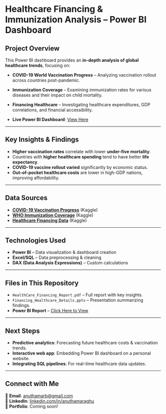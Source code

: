 # Healthcare Financing & Immunization Analysis – Power BI Dashboard

## Project Overview
This Power BI dashboard provides an **in-depth analysis of global healthcare trends**, focusing on:  
- **COVID-19 World Vaccination Progress** – Analyzing vaccination rollout across countries post-pandemic.  
- **Immunization Coverage** – Examining immunization rates for various diseases and their impact on child mortality.  
- **Financing Healthcare** – Investigating healthcare expenditures, GDP correlations, and financial accessibility.  

- **Live Power BI Dashboard**: [View Here](https://app.powerbi.com/links/h0dWvDvfus?ctid=7bd08b0b-3395-4dc1-94bb-d0b2e56a497f&pbi_source=linkShare)  

---

## **Key Insights & Findings**  
- **Higher vaccination rates** correlate with lower **under-five mortality**.  
- Countries with **higher healthcare spending** tend to have better **life expectancy**.  
- **COVID-19 vaccine rollout varied** significantly by economic status.  
- **Out-of-pocket healthcare costs** are lower in high-GDP nations, improving affordability.  

---

##  **Data Sources**  
-  **[COVID-19 Vaccination Progress](https://www.kaggle.com/datasets/gpreda/covid-world-vaccination-progress)** (Kaggle)  
-  **[WHO Immunization Coverage](https://www.kaggle.com/datasets/lsind18/who-immunization-coverage?select=DTP3.csv)** (Kaggle)  
-  **[Healthcare Financing Data](https://www.kaggle.com/datasets/programmerrdai/financing-healthcare?select=annual-healthcare-expenditure-per-capita.csv)** (Kaggle)  

---

##  **Technologies Used**
- **Power BI** – Data visualization & dashboard creation  
- **Excel/SQL** – Data preprocessing & cleaning  
- **DAX (Data Analysis Expressions)** – Custom calculations  

---

##  **Files in This Repository**  
- `HealthCare_Financing_Report.pdf` – Full report with key insights.  
- `Financing_Healthcare_Details.pptx` – Presentation summarizing findings.  
- **Power BI Report** – [Click Here to View](https://app.powerbi.com/links/h0dWvDvfus?ctid=7bd08b0b-3395-4dc1-94bb-d0b2e56a497f&pbi_source=linkShare)  

---

##  **Next Steps**  
- **Predictive analytics**: Forecasting future healthcare costs & vaccination trends.  
- **Interactive web app**: Embedding Power BI dashboard on a personal website.  
- **Integrating SQL pipelines**: For real-time healthcare data updates.  

---

##  **Connect with Me**  
📧 **Email**: anuthamarb@gmail.com  
🔗 **LinkedIn**: [linkedin.com/in/anuthamaraghu](https://www.linkedin.com/in/anuthamaraghu/)  
📂 **Portfolio**: Coming soon!  
